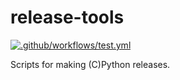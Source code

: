 # release-tools

[![.github/workflows/test.yml](https://github.com/python/release-tools/actions/workflows/test.yml/badge.svg)](https://github.com/python/release-tools/actions/workflows/test.yml)

Scripts for making (C)Python releases.
